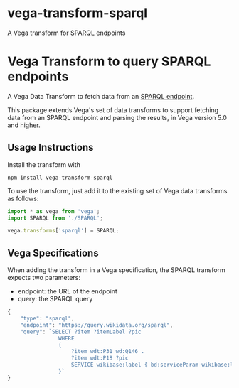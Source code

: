 # vega-transform-sparql
A Vega transform for SPARQL endpoints

# Vega Transform to query SPARQL endpoints

A Vega Data Transform to fetch data from an [SPARQL endpoint](https://en.wikipedia.org/wiki/SPARQL).

This package extends Vega's set of data transforms to support fetching data from an SPARQL endpoint and parsing the results, in Vega version 5.0 and higher. 

## Usage Instructions

Install the transform with

```
npm install vega-transform-sparql
```
To use the transform, just add it to the existing set of Vega data transforms as follows:
```js
import * as vega from 'vega';
import SPARQL from './SPARQL';

vega.transforms['sparql'] = SPARQL;
```

## Vega Specifications
When adding the transform in a Vega specification, the SPARQL transform expects two parameters:
- endpoint: the URL of the endpoint
- query: the SPARQL query
```js
{
    "type": "sparql",
    "endpoint": "https://query.wikidata.org/sparql",
    "query": `SELECT ?item ?itemLabel ?pic
                WHERE
                {
                    ?item wdt:P31 wd:Q146 .
                    ?item wdt:P18 ?pic
                    SERVICE wikibase:label { bd:serviceParam wikibase:language "[AUTO_LANGUAGE],en" }
                }`
}
```